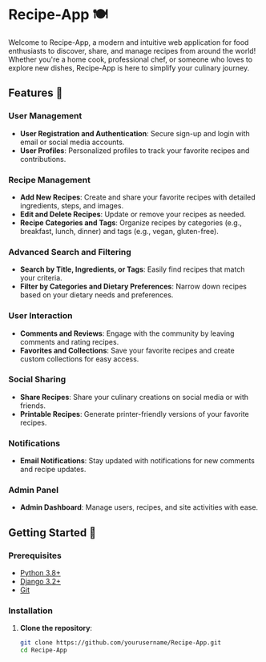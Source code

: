 # Recipe-App 🍽️

Welcome to Recipe-App, a modern and intuitive web application for food enthusiasts to discover, share, and manage recipes from around the world! Whether you're a home cook, professional chef, or someone who loves to explore new dishes, Recipe-App is here to simplify your culinary journey.

## Features 🌟

### User Management
- **User Registration and Authentication**: Secure sign-up and login with email or social media accounts.
- **User Profiles**: Personalized profiles to track your favorite recipes and contributions.

### Recipe Management
- **Add New Recipes**: Create and share your favorite recipes with detailed ingredients, steps, and images.
- **Edit and Delete Recipes**: Update or remove your recipes as needed.
- **Recipe Categories and Tags**: Organize recipes by categories (e.g., breakfast, lunch, dinner) and tags (e.g., vegan, gluten-free).

### Advanced Search and Filtering
- **Search by Title, Ingredients, or Tags**: Easily find recipes that match your criteria.
- **Filter by Categories and Dietary Preferences**: Narrow down recipes based on your dietary needs and preferences.

### User Interaction
- **Comments and Reviews**: Engage with the community by leaving comments and rating recipes.
- **Favorites and Collections**: Save your favorite recipes and create custom collections for easy access.

### Social Sharing
- **Share Recipes**: Share your culinary creations on social media or with friends.
- **Printable Recipes**: Generate printer-friendly versions of your favorite recipes.

### Notifications
- **Email Notifications**: Stay updated with notifications for new comments and recipe updates.

### Admin Panel
- **Admin Dashboard**: Manage users, recipes, and site activities with ease.

## Getting Started 🚀

### Prerequisites
- [Python 3.8+](https://www.python.org/downloads/)
- [Django 3.2+](https://www.djangoproject.com/download/)
- [Git](https://git-scm.com/)

### Installation
1. **Clone the repository**:
   ```sh
   git clone https://github.com/yourusername/Recipe-App.git
   cd Recipe-App

